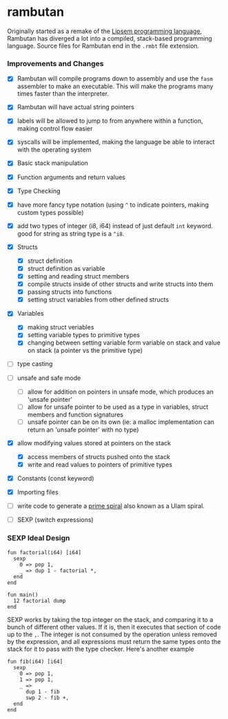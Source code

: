 # rambutan

Originally started as a remake of the [Lipsem programming language](https://github.com/Mespyr/lipsem), Rambutan has diverged a lot into a compiled, stack-based programming language.
Source files for Rambutan end in the `.rmbt` file extension.

### Improvements and Changes

- [x] Rambutan will compile programs down to assembly and use the `fasm` assembler to make an executable. This will make the programs many times faster than the interpreter.
- [x] Rambutan will have actual string pointers
- [x] labels will be allowed to jump to from anywhere within a function, making control flow easier
- [x] syscalls will be implemented, making the language be able to interact with the operating system
- [x] Basic stack manipulation
- [x] Function arguments and return values
- [x] Type Checking
- [x] have more fancy type notation (using `^` to indicate pointers, making custom types possible)
- [x] add two types of integer (i8, i64) instead of just default `int` keyword. good for string as string type is a `^i8`.
- [x] Structs
	- [x] struct definition
	- [x] struct definition as variable
	- [x] setting and reading struct members
	- [x] compile structs inside of other structs and write structs into them
	- [x] passing structs into functions
	- [x] setting struct variables from other defined structs
- [x] Variables
	- [x] making struct veriables
	- [x] setting variable types to primitive types
	- [x] changing between setting variable form variable on stack and value on stack (a pointer vs the primitive type)
- [ ] type casting
- [ ] unsafe and safe mode
    - [ ] allow for addition on pointers in unsafe mode, which produces an 'unsafe pointer'
	- [ ] allow for unsafe pointer to be used as a type in variables, struct members and function signatures
	- [ ] unsafe pointer can be on its own (ie: a malloc implementation can return an 'unsafe pointer' with no type)
- [x] allow modifying values stored at pointers on the stack
	- [x] access members of structs pushed onto the stack
	- [x] write and read values to pointers of primitive types
- [x] Constants (const keyword)
- [x] Importing files
- [ ] write code to generate a [prime spiral](https://mathimages.swarthmore.edu/index.php/Prime_spiral_(Ulam_spiral)) also known as a Ulam spiral.
- [ ] SEXP (switch expressions)


### SEXP Ideal Design
```
fun factorial(i64) [i64]
  sexp
    0 => pop 1,
	_ => dup 1 - factorial *,
  end
end

fun main()
  12 factorial dump
end
```
SEXP works by taking the top integer on the stack, and comparing it to a bunch of different other values. If it is, then it executes that section of code up to the `,`. 
The integer is not consumed by the operation unless removed by the expression, and all expressions must return the same types onto the stack for it to pass with the type checker.
Here's another example
``` 
fun fib(i64) [i64]
  sexp
    0 => pop 1,
    1 => pop 1,
    _ =>
      dup 1 - fib
      swp 2 - fib +,
  end
end
```
